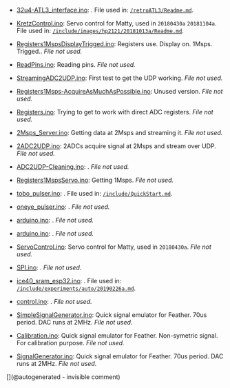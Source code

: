* [32u4-ATL3_interface.ino](/retroATL3/data/32u4-ATL3_interface.ino): . File used in: [`/retroATL3/Readme.md`](/retroATL3/Readme.md).

* [KretzControl.ino](/include/images/kretzaw145ba/20180812a/KretzControl.ino): Servo control for Matty, used in `20180430a` `20181104a`. File used in: [`/include/images/hp2121/20181013a/Readme.md`](/include/images/hp2121/20181013a/Readme.md).

* [Registers1MspsDisplayTrigged.ino](/retired/croaker/feather_tests/Registers1MspsDisplayTrigged.ino): Registers use. Display on. 1Msps. Trigged.. _File not used._

* [ReadPins.ino](/retired/croaker/feather_tests/ReadPins.ino): Reading pins. _File not used._

* [StreamingADC2UDP.ino](/retired/croaker/feather_tests/StreamingADC2UDP.ino): First test to get the UDP working. _File not used._

* [Registers1Msps-AcquireAsMuchAsPossible.ino](/retired/croaker/feather_tests/Registers1Msps-AcquireAsMuchAsPossible.ino): Unused version. _File not used._

* [Registers.ino](/retired/croaker/feather_tests/Registers.ino): Trying to get to work with direct ADC registers. _File not used._

* [2Msps_Server.ino](/retired/croaker/feather_tests/2Msps_Server.ino): Getting data at 2Msps and streaming it. _File not used._

* [2ADC2UDP.ino](/retired/croaker/feather_tests/2ADC2UDP.ino): 2ADCs acquire signal at 2Msps and stream over UDP. _File not used._

* [ADC2UDP-Cleaning.ino](/retired/croaker/feather_tests/ADC2UDP-Cleaning.ino): . _File not used._

* [Registers1MspsServo.ino](/retired/croaker/feather_tests/Registers1MspsServo.ino): Getting 1Msps. _File not used._

* [tobo_pulser.ino](/retired/tobo/source/tobo_pulser.ino): . File used in: [`/include/QuickStart.md`](/include/QuickStart.md).

* [oneye_pulser.ino](/retired/oneeye/oneye_pulser.ino): . _File not used._

* [arduino.ino](/elmo/data/arduino.ino): . _File not used._

* [arduino.ino](/elmo/data/arduiprobe/arduino.ino): . _File not used._

* [ServoControl.ino](/matty/20180430a/ServoControl/ServoControl.ino): Servo control for Matty, used in `20180430a`. _File not used._

* [SPI.ino](/matty/m5stack/SPI.ino): . _File not used._

* [ice40_sram_esp32.ino](/matty/20190226a/ice40_sram_esp32.ino): . File used in: [`/include/experiments/auto/20190226a.md`](/include/experiments/auto/20190226a.md).

* [control.ino](/matty/20200608a/control.ino): . _File not used._

* [SimpleSignalGenerator.ino](/silent/software/featherWICED/SimpleSignalGenerator.ino): Quick signal emulator for Feather. 70us period. DAC runs at 2MHz. _File not used._

* [Calibration.ino](/silent/software/featherWICED/Calibration/Calibration.ino): Quick signal emulator for Feather. Non-symetric signal. For calibration purpose. _File not used._

* [SignalGenerator.ino](/silent/software/featherWICED/SignalGenerator/SignalGenerator.ino): Quick signal emulator for Feather. 70us period. DAC runs at 2MHz. _File not used._



[](@autogenerated - invisible comment)